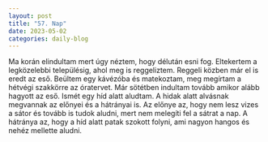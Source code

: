 ```yaml
---
layout: post
title: "57. Nap"
date: 2023-05-02
categories: daily-blog
---
```


Ma korán elindultam mert úgy néztem, hogy délután esni fog. Eltekertem a legközelebbi településig, ahol meg is reggeliztem. Reggeli közben már el is eredt az eső. Beültem egy kávézóba és matekoztam, meg megírtam a hétvégi szakkörre az óratervet. Már sötétben indultam tovább amikor alább hagyott az eső. Ismét egy híd alatt aludtam. A hidak alatt alvásnak megvannak az előnyei és a hátrányai is. Az előnye az, hogy nem lesz vizes a sátor és tovább is tudok aludni, mert nem melegíti fel a sátrat a nap. A hátránya az, hogy a híd alatt patak szokott folyni, ami nagyon hangos és nehéz mellette aludni.

